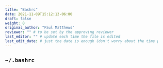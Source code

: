 ```yaml
---
title: "Bashrc"
date: 2021-11-09T15:12:13-06:00
draft: false
weight: 8
original_author: "Paul Matthews" 
reviewer: "" # to be set by the approving reviewer
last_editor: "" # update each time the file is edited
last_edit_date: # just the date is enough (don't worry about the time portion)
---
```


## `~/.bashrc`